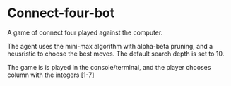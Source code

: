 # Connect-four-bot
A game of connect four played against the computer.

The agent uses the mini-max algorithm with alpha-beta pruning, and a heusristic to choose the best moves. The default search depth is set to 10.

The game is is played in the console/terminal, and the player chooses column with the integers [1-7]

